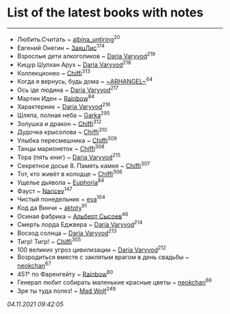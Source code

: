 # List of the latest books with notes
---

* Любить.Считать ~ [albina_untiring](users/257/2579695-vkontakte)<sup>20</sup>
* Евгений Онегин ~ [ЗаяцЛис](users/112/112388384595246311466-google)<sup>174</sup>
* Взрослые дети алкоголиков ~ [Daria Varyvod](users/829/829893410524253-facebook)<sup>219</sup>
* Кицур Шулхан Арух ~ [Daria Varyvod](users/829/829893410524253-facebook)<sup>218</sup>
* Коллекционео ~ [Chiffi](users/105/105831994080785626680-google)<sup>313</sup>
* Когда я вернусь, будь дома ~ [~ARHANGEL~](users/642/64251996-vkontakte)<sup>64</sup>
* Ось іде людина ~ [Daria Varyvod](users/829/829893410524253-facebook)<sup>217</sup>
* Мартин Иден ~ [Rainbow](users/109/109787328219839805802-google)<sup>84</sup>
* Характерник ~ [Daria Varyvod](users/829/829893410524253-facebook)<sup>216</sup>
* Шляпа, полная неба ~ [Garka](users/115/115753719718250012620-google)<sup>295</sup>
* Золушка и дракон ~ [Chiffi](users/105/105831994080785626680-google)<sup>312</sup>
* Дудочка крысолова ~ [Chiffi](users/105/105831994080785626680-google)<sup>310</sup>
* Улыбка пересмешника ~ [Chiffi](users/105/105831994080785626680-google)<sup>309</sup>
* Танцы марионеток ~ [Chiffi](users/105/105831994080785626680-google)<sup>308</sup>
* Тора (пять книг) ~ [Daria Varyvod](users/829/829893410524253-facebook)<sup>215</sup>
* Секретное досье 8. Память камея ~ [Chiffi](users/105/105831994080785626680-google)<sup>307</sup>
* Тот, кто живёт в колодце ~ [Chiffi](users/105/105831994080785626680-google)<sup>306</sup>
* Ущелье дьявола ~ [Euphoria](users/106/106304994652616315178-google)<sup>84</sup>
* Фауст ~ [Naricev](users/107/107090515204537133928-google)<sup>147</sup>
* Чистый понедельник ~ [eva](users/111/111656270551033014778-google)<sup>104</sup>
* Код да Винчи ~ [aktoty](users/275/275766107-vkontakte)<sup>91</sup>
* Осиная фабрика ~ [Альберт Сысоев](users/474/47446642-vkontakte)<sup>46</sup>
* Смерть лорда Еджвера ~ [Daria Varyvod](users/829/829893410524253-facebook)<sup>214</sup>
* Восход солнца ~ [Daria Varyvod](users/829/829893410524253-facebook)<sup>213</sup>
* Тигр! Тигр! ~ [Chiffi](users/105/105831994080785626680-google)<sup>305</sup>
* 100 великих угроз цивилизации ~ [Daria Varyvod](users/829/829893410524253-facebook)<sup>212</sup>
* Возродиться вместе с заклятым врагом в день свадьбы ~ [neokchan](users/113/113179958976964886996-google)<sup>67</sup>
* 451° по Фаренгейту ~ [Rainbow](users/109/109787328219839805802-google)<sup>80</sup>
* Генерал любит собирать маленькие красные цветы ~ [neokchan](users/113/113179958976964886996-google)<sup>66</sup>
* Зря ты туда полез! ~ [Mad Wolf](users/947/94738840-vkontakte)<sup>249</sup>


_04.11.2021 09:42:05_
